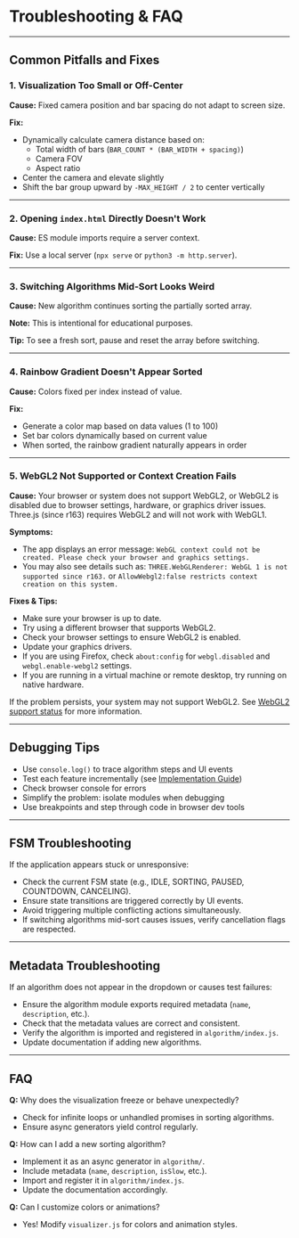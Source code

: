 # Troubleshooting & FAQ

---

## Common Pitfalls and Fixes

### 1. Visualization Too Small or Off-Center

**Cause:** Fixed camera position and bar spacing do not adapt to screen size.

**Fix:**

- Dynamically calculate camera distance based on:
  - Total width of bars (`BAR_COUNT * (BAR_WIDTH + spacing)`)
  - Camera FOV
  - Aspect ratio
- Center the camera and elevate slightly
- Shift the bar group upward by `-MAX_HEIGHT / 2` to center vertically

---

### 2. Opening `index.html` Directly Doesn't Work

**Cause:** ES module imports require a server context.

**Fix:** Use a local server (`npx serve` or `python3 -m http.server`).

---

### 3. Switching Algorithms Mid-Sort Looks Weird

**Cause:** New algorithm continues sorting the partially sorted array.

**Note:** This is intentional for educational purposes.

**Tip:** To see a fresh sort, pause and reset the array before switching.

---

### 4. Rainbow Gradient Doesn't Appear Sorted

**Cause:** Colors fixed per index instead of value.

**Fix:**

- Generate a color map based on data values (1 to 100)
- Set bar colors dynamically based on current value
- When sorted, the rainbow gradient naturally appears in order

---

### 5. WebGL2 Not Supported or Context Creation Fails

**Cause:**
Your browser or system does not support WebGL2, or WebGL2 is disabled due to browser settings, hardware, or graphics driver issues. Three.js (since r163) requires WebGL2 and will not work with WebGL1.

**Symptoms:**
- The app displays an error message:
  `WebGL context could not be created. Please check your browser and graphics settings.`
- You may also see details such as:
  `THREE.WebGLRenderer: WebGL 1 is not supported since r163.`
  or
  `AllowWebgl2:false restricts context creation on this system.`

**Fixes & Tips:**
- Make sure your browser is up to date.
- Try using a different browser that supports WebGL2.
- Check your browser settings to ensure WebGL2 is enabled.
- Update your graphics drivers.
- If you are using Firefox, check `about:config` for `webgl.disabled` and `webgl.enable-webgl2` settings.
- If you are running in a virtual machine or remote desktop, try running on native hardware.

If the problem persists, your system may not support WebGL2. See [WebGL2 support status](https://caniuse.com/webgl2) for more information.

---

## Debugging Tips

- Use `console.log()` to trace algorithm steps and UI events
- Test each feature incrementally (see [Implementation Guide](Implementation.md))
- Check browser console for errors
- Simplify the problem: isolate modules when debugging
- Use breakpoints and step through code in browser dev tools

---

## FSM Troubleshooting

If the application appears stuck or unresponsive:

- Check the current FSM state (e.g., IDLE, SORTING, PAUSED, COUNTDOWN, CANCELING).
- Ensure state transitions are triggered correctly by UI events.
- Avoid triggering multiple conflicting actions simultaneously.
- If switching algorithms mid-sort causes issues, verify cancellation flags are respected.

---

## Metadata Troubleshooting

If an algorithm does not appear in the dropdown or causes test failures:

- Ensure the algorithm module exports required metadata (`name`, `description`, etc.).
- Check that the metadata values are correct and consistent.
- Verify the algorithm is imported and registered in `algorithm/index.js`.
- Update documentation if adding new algorithms.

---

## FAQ

**Q:** Why does the visualization freeze or behave unexpectedly?

- Check for infinite loops or unhandled promises in sorting algorithms.
- Ensure async generators yield control regularly.

**Q:** How can I add a new sorting algorithm?

- Implement it as an async generator in `algorithm/`.
- Include metadata (`name`, `description`, `isSlow`, etc.).
- Import and register it in `algorithm/index.js`.
- Update the documentation accordingly.

**Q:** Can I customize colors or animations?

- Yes! Modify `visualizer.js` for colors and animation styles.